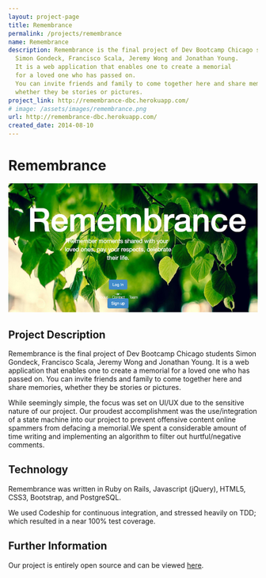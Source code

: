 ```yaml
---
layout: project-page
title: Remembrance
permalink: /projects/remembrance
name: Remembrance
description: Remembrance is the final project of Dev Bootcamp Chicago students
  Simon Gondeck, Francisco Scala, Jeremy Wong and Jonathan Young.
  It is a web application that enables one to create a memorial
  for a loved one who has passed on.
  You can invite friends and family to come together here and share memories,
  whether they be stories or pictures.
project_link: http://remembrance-dbc.herokuapp.com/
# image: /assets/images/remembrance.png
url: http://remembrance-dbc.herokuapp.com/
created_date: 2014-08-10
---
```


# Remembrance

![Remembrance Homepage](/assets/images/remembrance.png)

## Project Description

Remembrance is the final project of Dev Bootcamp Chicago students Simon Gondeck, Francisco Scala, Jeremy Wong and Jonathan Young. It is a web application that enables one to create a memorial for a loved one who has passed on. You can invite friends and family to come together here and share memories, whether they be stories or pictures.

While seemingly simple, the focus was set on UI/UX due to the sensitive nature of our project. Our proudest accomplishment was the use/integration of a state machine into our project to prevent offensive content online spammers from defacing a memorial.We spent a considerable amount of time writing and implementing an algorithm to filter out hurtful/negative comments.

## Technology

Remembrance was written in Ruby on Rails, Javascript (jQuery), HTML5, CSS3, Bootstrap, and PostgreSQL.

We used Codeship for continuous integration, and stressed heavily on TDD; which resulted in a near 100% test coverage.

## Further Information

Our project is entirely open source and can be viewed [here](https://github.com/JYoung217/Remembrance).
